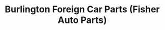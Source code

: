 ---
title: "Burlington Foreign Car Parts (Fisher Auto Parts)"
url: /shelburne/burlington-foreign-car-parts-fisher-auto-parts/
shop: Autoteile
---